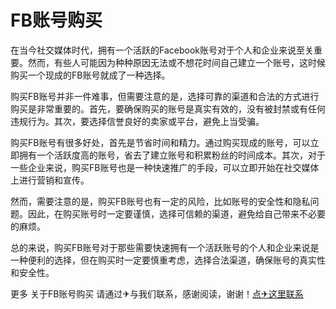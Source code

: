 # FB账号购买

在当今社交媒体时代，拥有一个活跃的Facebook账号对于个人和企业来说至关重要。然而，有些人可能因为种种原因无法或不想花时间自己建立一个账号，这时候购买一个现成的FB账号就成了一种选择。

购买FB账号并非一件难事，但需要注意的是，选择可靠的渠道和合法的方式进行购买是非常重要的。首先，要确保购买的账号是真实有效的，没有被封禁或有任何违规行为。其次，要选择信誉良好的卖家或平台，避免上当受骗。

购买FB账号有很多好处，首先是节省时间和精力。通过购买现成的账号，可以立即拥有一个活跃度高的账号，省去了建立账号和积累粉丝的时间成本。其次，对于一些企业来说，购买FB账号也是一种快速推广的手段，可以立即开始在社交媒体上进行营销和宣传。

然而，需要注意的是，购买FB账号也有一定的风险，比如账号的安全性和隐私问题。因此，在购买账号时一定要谨慎，选择可信赖的渠道，避免给自己带来不必要的麻烦。

总的来说，购买FB账号对于那些需要快速拥有一个活跃账号的个人和企业来说是一种便利的选择，但在购买时一定要慎重考虑，选择合法渠道，确保账号的真实性和安全性。

更多 关于FB账号购买 请通过✈与我们联系，感谢阅读，谢谢！[点✈这里联系](https://a.k02.cc)